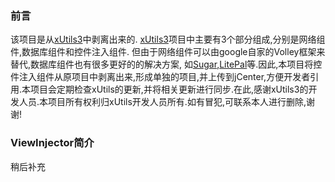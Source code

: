 ### 前言
该项目是从[xUtils3](https://github.com/wyouflf/xUtils3)中剥离出来的. [xUtils3](https://github.com/wyouflf/xUtils3)项目中主要有3个部分组成,分别是网络组件,数据库组件和控件注入组件. 但由于网络组件可以由google自家的Volley框架来替代,数据库组件也有很多更好的的解决方案, 如[Sugar](https://github.com/satyan/sugar),[LitePal](https://github.com/LitePalFramework/LitePal)等.因此,本项目将控件注入组件从原项目中剥离出来,形成单独的项目,并上传到jCenter,方便开发者引用.本项目会定期检查xUtils的更新,并将相关更新进行同步.在此,感谢xUtils3的开发人员.本项目所有权利归xUtils开发人员所有.如有冒犯,可联系本人进行删除,谢谢!

### ViewInjector简介

稍后补充

